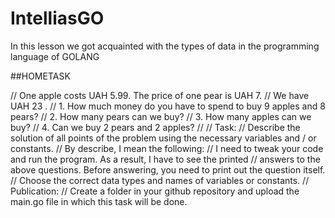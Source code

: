 # IntelliasGO

In this lesson we got acquainted with the types of data in the programming language of GOLANG

##HOMETASK

// One apple costs UAH 5.99. The price of one pear is UAH 7.
// We have UAH 23 .
// 1. How much money do you have to spend to buy 9 apples and 8 pears?
// 2. How many pears can we buy?
// 3. How many apples can we buy?
// 4. Can we buy 2 pears and 2 apples?
//
// Task:
// Describe the solution of all points of the problem using the necessary variables and / or constants.
// By describe, I mean the following:
// I need to tweak your code and run the program. As a result, I have to see the printed // answers to the above questions. Before answering, you need to print out the question itself.
// Choose the correct data types and names of variables or constants.
// Publication:
// Create a folder in your github repository and upload the main.go file in which this task will be done.
